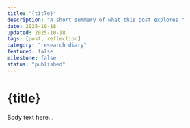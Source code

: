 ```yaml
---
title: "{title}"
description: "A short summary of what this post explores."
date: 2025-10-18
updated: 2025-10-18
tags: [post, reflection]
category: "research diary"
featured: false
milestone: false
status: "published"
---
```


<!-- 🧩 Live Tracking Syntax -->
<!-- milestone: true  → adds to live dashboard -->
<!-- featured: true   → highlights on homepage -->
<!-- status: draft/published → visibility control -->

# {title}

Body text here...

